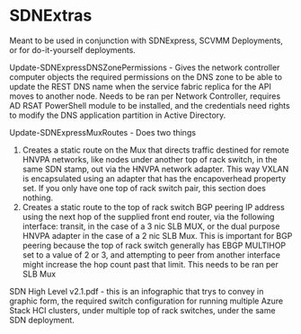# SDNExtras

Meant to be used in conjunction with SDNExpress, SCVMM Deployments, or for do-it-yourself deployments.

Update-SDNExpressDNSZonePermissions - Gives the network controller computer objects the required permissions on the DNS zone to be able to update the REST DNS name when the service fabric replica for the API moves to another node. Needs to be ran per Network Controller, requires AD RSAT PowerShell module to be installed, and the credentials need rights to modify the DNS application partition in Active Directory.

Update-SDNExpressMuxRoutes - Does two things
1. Creates a static route on the Mux that directs traffic destined for remote HNVPA networks, like nodes under another top of rack switch, in the same SDN stamp, out via the HNVPA network adapter. This way VXLAN is encapsulated using an adapter that has the encapoverhead property set. If you only have one top of rack switch pair, this section does nothing.
2. Creates a static route to the top of rack switch BGP peering IP address using the next hop of the supplied front end router, via the following interface: transit, in the case of a 3 nic SLB MUX, or the dual purpose HNVPA adapter in the case of a 2 nic SLB Mux. This is important for BGP peering because the top of rack switch generally has EBGP MULTIHOP set to a value of 2 or 3, and attempting to peer from another interface might increase the hop count past that limit. This needs to be ran per SLB Mux

SDN High Level v2.1.pdf - this is an infographic that trys to convey in graphic form, the required switch configuration for running multiple Azure Stack HCI clusters, under multiple top of rack switches, under the same SDN deployment.



